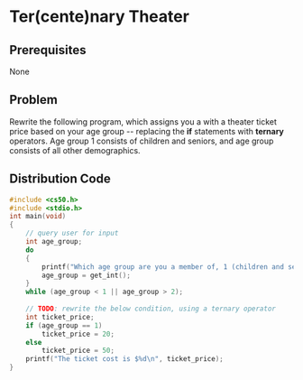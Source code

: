 # Ter(cente)nary Theater

## Prerequisites
None

## Problem
Rewrite the following program, which assigns you a with a theater ticket price based on your age group -- replacing the <strong>if</strong> statements with <strong>ternary</strong> operators. Age group 1 consists of children and seniors, and age group consists of all other demographics.

## Distribution Code
```c
#include <cs50.h>
#include <stdio.h>
int main(void)
{
    // query user for input
    int age_group;
    do
    {
        printf("Which age group are you a member of, 1 (children and seniors) or 2 (adults)? ");
        age_group = get_int();
    }
    while (age_group < 1 || age_group > 2);
    
    // TODO: rewrite the below condition, using a ternary operator
    int ticket_price;
    if (age_group == 1)
        ticket_price = 20;
    else
        ticket_price = 50;
    printf("The ticket cost is $%d\n", ticket_price);
}
```